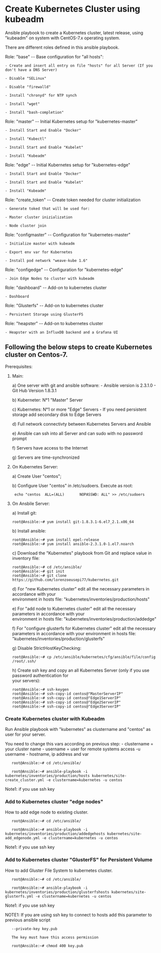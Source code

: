 # Create Kubernetes Cluster using kubeadm

Ansible playbook to create a Kubernetes cluster, latest release, using "kubeadm" on system with CentOS-7.x operating system.

There are different roles defined in this ansible playbook.

  Role: "base" -- Base configuration for "all hosts":
    
    - Create and insert all entry on file "hosts" for all Server (If you don't have a DNS Server) 
    
    - Disable "SELinux"
    
    - Disable "firewalld"
    
    - Install "chronyd" for NTP synch
    
    - Install "wget"
    
    - Install "bash-completion"


  Role: "master" -- Initial Kubernetes setup for "kubernetes-master" 
      
    - Install Start and Enable "Docker"
    
    - Install "Kubectl"
    
    - Install Start and Enable "Kubelet"
    
    - Install "Kubeadm"
    

  Role: "edge" -- Initial Kubernetes setup for "kubernetes-edge"
    
    - Install Start and Enable "Docker"
    
    - Install Start and Enable "Kubelet"
    
    - Install "Kubeadm" 
    
    
  Role: "create_token" -- Create token needed for cluster initialization
    
    - Generate toked that will be used for:
    
    - Master cluster inizialization
    
    - Node cluster join
      

  Role: "configmaster" -- Configuration for "kubernetes-master"
    
    - Initialize master with kubeadm 
    
    - Export env var for Kubernetes
    
    - Install pod network "weave-kube 1.6"


  Role: "configedge" -- Configuration for "kubernetes-edge"
    
    - Join Edge Nodes to cluster with kubeadm


  Role: "dashboard" -- Add-on to kubernetes cluster
    
    - Dashboard
    

  Role: "Glusterfs" -- Add-on to kubernetes cluster
    
    - Persistent Storage using GlusterFS
    

  Role: "heapster" -- Add-on to kubernetes cluster
    
    - Heapster with an InfluxDB backend and a Grafana UI



## Following the below steps to create Kubernetes cluster on Centos-7.

Prerequisites: 

1) Main:

    a) One server with git and ansible software:
        - Ansible version is 2.3.1.0
        - Git Hub Version 1.8.3.1
    
    b) Kuberneter: N°1 "Master" Server
    
    c) Kubernetes: N°1 or more "Edge" Servers
        - If you need persistent storage add secondary disk to Edge Servers
    
    d) Full network connectivty between Kubernetes Servers and Ansible
    
    e) Ansible can ssh into all Server and can sudo with no password prompt
    
    f) Servers have access to the Internet
    
    g) Servers are time-synchronized
     
2) On Kubernetes Server:
    
    a) Create User "centos";
    
    b) Configure User "centos" in /etc/sudoers. Execute as root:
      
        echo "centos  ALL=(ALL)       NOPASSWD: ALL" >> /etc/sudoers

3) On Ansbile Server:
    
    a) Install git:

       root@Ansible:~# yum install git-1.8.3.1-6.el7_2.1.x86_64
    
    b) Install ansible:

       root@Ansible:~# yum install epel-release
       root@Ansible:~# yum install ansible-2.3.1.0-1.el7.noarch

    c) Download the "Kubernetes" playbook from Git and replace value in inventory file:
        
       root@Ansible:~# cd /etc/ansible/
       root@Ansible:~# git init
       root@Ansible:~# git clone https://github.com/lorenzoeusepi77/kubernetes.git

    d) For "new Kubernetes cluster" edit all the necessary parameters in accordance with your        
       environment in hosts file: "kubernetes/inventories/production/hosts"
    
    e) For "add node to Kubernetes cluster" edit all the necessary parameters in accordance with your   
       environment in hosts file: "kubernetes/inventories/production/addedge"
    
    f) For "configure glusterfs for Kubernetes cluster" edit all the necessary parameters in accordance     with your environment in hosts file: "kubernetes/inventories/production/glusterfs"
        
    g) Disable StrictHostKeyChecking: 
       
       root@Ansible:~# cp /etc/ansible/kubernetes/cfg/ansible/file/config /root/.ssh/


    h) Create ssh key and copy an all Kubernetes Server (only if you use password authentication for  
       your servers):
      
       root@Ansible:~# ssh-keygen
       root@Ansible:~# ssh-copy-id centos@"MasterServerIP"
       root@Ansible:~# ssh-copy-id centos@"Edge1ServerIP"
       root@Ansible:~# ssh-copy-id centos@"Edge2ServerIP"
       root@Ansible:~# ssh-copy-id centos@"Edge3ServerIP"


### Create Kubernetes cluster with Kubeadm ### 
Run Ansible playbook with "kubernetes" as clustername and "centos" as user for your server. 

 You need to change this vars according on previous step:
    - clustername = your cluster name
    - username = user for remote systems access -u username 
    - hostname, ip address and var 

       root@Ansible:~# cd /etc/ansible/

       root@Ansible:~# ansible-playbook -i kubernetes/inventories/production/hosts kubernetes/site-create_cluster.yml -e clustername=kubernetes -u centos


Note1: if you use ssh key
### Add to Kubernetes cluster "edge nodes" ###
How to add edge node to existing cluster.

       root@Ansible:~# cd /etc/ansible/

       root@Ansible:~# ansible-playbook -i kubernetes/inventories/production/addedgehosts kubernetes/site-add_edgenode.yml -e clustername=kubernetes -u centos


Note1: if you use ssh key
### Add to Kubernetes cluster "GlusterFS" for Persistent Volume ###
How to add Gluster File System to kubernetes cluster.

       root@Ansible:~# cd /etc/ansible/

       root@Ansible:~# ansible-playbook -i kubernetes/inventories/production/glusterfshosts kubernetes/site-glusterfs.yml -e clustername=kubernetes -u centos


Note1: if you use ssh key


NOTE1: If you are using ssh key to connect to hosts add this parameter to previous ansible script 

       --private-key key.pub 

       The key must have this access permission 
    
       root@Ansible:~# chmod 400 key.pub   